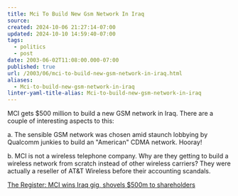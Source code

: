 ```yaml
---
title: Mci To Build New Gsm Network In Iraq
source: 
created: 2024-10-06 21:27:14-07:00
updated: 2024-10-10 14:59:40-07:00
tags:
  - politics
  - post
date: 2003-06-02T11:08:00.000-07:00
published: true
url: /2003/06/mci-to-build-new-gsm-network-in-iraq.html
aliases:
  - Mci-to-build-new-gsm-network-in-iraq
linter-yaml-title-alias: Mci-to-build-new-gsm-network-in-iraq
---
```



MCI gets $500 million to build a new GSM network in Iraq. There are a couple of interesting aspects to this:  
  
a. The sensible GSM network was chosen amid staunch lobbying by Qualcomm junkies to build an "American" CDMA network. Hooray!  
  
b. MCI is not a wireless telephone company. Why are they getting to build a wireless network from scratch instead of other wireless carriers? They were actually a reseller of AT&T Wireless before their accounting scandals.  
  
[The Register: MCI wins Iraq gig, shovels $500m to shareholders](http://www.theregister.co.uk/content/59/30769.html "The Register")